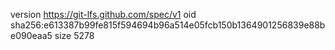 version https://git-lfs.github.com/spec/v1
oid sha256:e613387b99fe815f594694b96a514e05fcb150b1364901256839e88be090eaa5
size 5278
